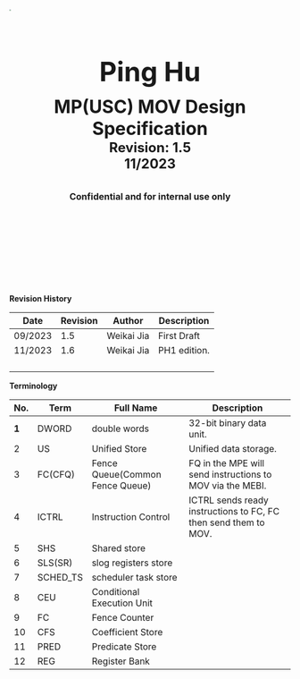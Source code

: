 <link rel="stylesheet" type="text/css" href="auto-number-title.css" />
<img src="media/MT_logo.png" align="left" style="zoom:20%;"/>

<br/> 
<br/> 
<br/> 
<br/> 

<font size="7"> **<center>Ping Hu</center>**</font>

<font size="6"> **<center>MP(USC) MOV Design Specification</center>**</font>
<font size="5"> **<center>Revision: 1.5</center>**</font>
<font size="5"> **<center>11/2023</center>**</font>
<br/> 
<br/> 
<font size="3"> **<center>Confidential and for internal use only</center>**</font>
<br/> 
<br/> 
<br/> 
<br/> 
<br/> 
<br/>

<br/> 
<br/> 

<div STYLE="page-break-after: always;"></div>

**Revision History**

| **Date** | **Revision** | **Author** | **Description** |
| -------- | ------------ | ---------- | --------------- |
| 09/2023  | 1.5          | Weikai Jia | First Draft     |
| 11/2023  | 1.6          | Weikai Jia | PH1 edition.    |
|          |              |            |                 |
|          |              |            |                 |
|          |              |            |                 |
|          |              |            |                 |



**Terminology**

| **No.** | **Term** | **Full Name**                   | **Description**                                              |
| ------- | -------- | ------------------------------- | ------------------------------------------------------------ |
| **1**   | DWORD    | double words                    | 32-bit binary data unit.                                     |
| 2       | US       | Unified Store                   | Unified data storage.                                        |
| 3       | FC(CFQ)  | Fence Queue(Common Fence Queue) | FQ in the MPE will send instructions to MOV via the MEBI.    |
| 4       | ICTRL    | Instruction Control             | ICTRL sends ready instructions to FC, FC then send them to MOV. |
| 5       | SHS      | Shared store                    |                                                              |
| 6       | SLS(SR)  | slog registers store            |                                                              |
| 7       | SCHED_TS | scheduler task store            |                                                              |
| 8       | CEU      | Conditional Execution Unit      |                                                              |
| 9       | FC       | Fence Counter                   |                                                              |
| 10      | CFS      | Coefficient Store               |                                                              |
| 11      | PRED     | Predicate Store                 |                                                              |
| 12      | REG      | Register Bank                   |                                                              |